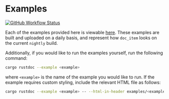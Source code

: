 # Examples

[![GitHub Workflow Status](https://img.shields.io/github/workflow/status/Anders429/doc_item/examples/master)](https://github.com/Anders429/doc_item/actions/workflows/examples.yaml)

Each of the examples provided here is viewable [here](https://anders429.github.io/doc_item/examples/).
These examples are built and uploaded on a daily basis, and represent how `doc_item` looks on the
current `nightly` build.

Additionally, if you would like to run the examples yourself, run the following command:

```sh
cargo rustdoc --example <example>
```

where `<example>` is the name of the example you would like to run. If the example requires custom
styling, include the relevant HTML file as follows:

```sh
cargo rustdoc --example <example> -- --html-in-header examples/<example>.html
```
